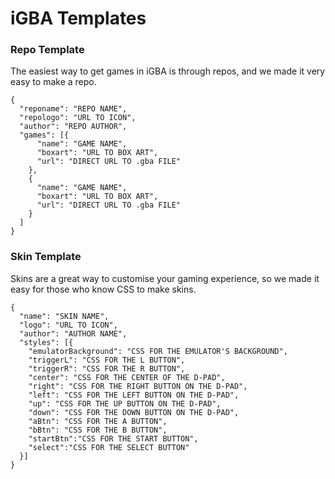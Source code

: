 # iGBA Templates

### Repo Template
The easiest way to get games in iGBA is through repos, and we made it very easy to make a repo.
```
{
  "reponame": "REPO NAME",
  "repologo": "URL TO ICON",
  "author": "REPO AUTHOR",
  "games": [{
      "name": "GAME NAME",
      "boxart": "URL TO BOX ART",
      "url": "DIRECT URL TO .gba FILE"
    },
    {
      "name": "GAME NAME",
      "boxart": "URL TO BOX ART",
      "url": "DIRECT URL TO .gba FILE"
    }
  ]
}
```

### Skin Template
Skins are a great way to customise your gaming experience, so we made it easy for those who know CSS to make skins.
``` 
{
  "name": "SKIN NAME",
  "logo": "URL TO ICON",
  "author": "AUTHOR NAME",
  "styles": [{
    "emulatorBackground": "CSS FOR THE EMULATOR'S BACKGROUND",
    "triggerL": "CSS FOR THE L BUTTON",
    "triggerR": "CSS FOR THE R BUTTON",
    "center": "CSS FOR THE CENTER OF THE D-PAD",
    "right": "CSS FOR THE RIGHT BUTTON ON THE D-PAD",
    "left": "CSS FOR THE LEFT BUTTON ON THE D-PAD",
    "up": "CSS FOR THE UP BUTTON ON THE D-PAD",
    "down": "CSS FOR THE DOWN BUTTON ON THE D-PAD",
    "aBtn": "CSS FOR THE A BUTTON",
    "bBtn": "CSS FOR THE B BUTTON",
    "startBtn":"CSS FOR THE START BUTTON",
    "select":"CSS FOR THE SELECT BUTTON"
  }]
}
```
